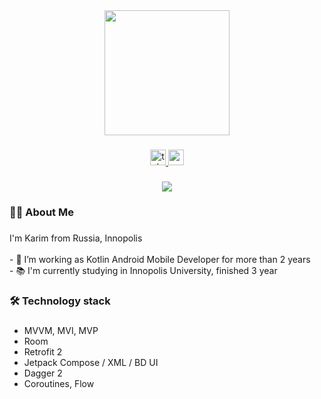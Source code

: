 <div align="center">
  <img height="200" src="https://media.tenor.com/w1X8EWtlYnMAAAAC/gojo-satoru-jujutsu-kaisen.gif"/>
</div>

###

<div align="center">
  <a href="https://t.me/karim_nasybullin" target="_blank">
    <img src="https://img.shields.io/static/v1?message=Telegram&logo=telegram&label=&color=2CA5E0&logoColor=white&labelColor=&style=for-the-badge" height="25" alt="telegram logo"  />
  </a>
  <a href="https://www.youtube.com/channel/UCZU7Py9tMDOZHuj9FbiC8rw" target="_blank">
    <img src="https://img.shields.io/static/v1?message=Youtube&logo=youtube&label=&color=FF0000&logoColor=white&labelColor=&style=for-the-badge" height="25" alt="youtube logo"  />
  </a>
</div>

###

<div align="center">
  <img src="https://visitor-badge.laobi.icu/badge?page_id=kartofanych.kartofanych&"  />
</div>

###

<h3 align="left">👩‍💻  About Me</h3>

###

<p align="left">I'm Karim from Russia, Innopolis<br><br>- 🔭 I’m working as Kotlin Android Mobile Developer for more than 2 years<br>- 📚 I'm currently studying in Innopolis University, finished 3 year</p>

###

<h3 align="left">🛠 Technology stack</h3>

###

- MVVM, MVI, MVP
- Room
- Retrofit 2
- Jetpack Compose / XML / BD UI
- Dagger 2
- Coroutines, Flow


